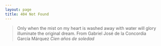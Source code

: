 ```yaml
---
layout: page
title: 404 Not Found 
---
```


<blockquote>
Only when the mist on my heart is washed away with water will glory illuminate the original dream.
From Gabriel José de la Concordia García Márquez <i>Cien años de soledad</i>
</blockquote>

